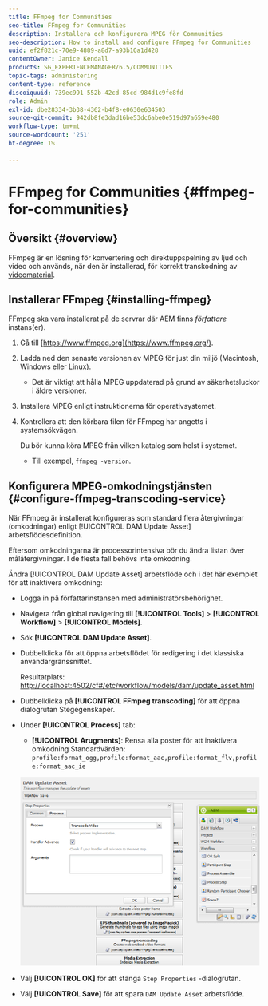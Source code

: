 ```yaml
---
title: FFmpeg for Communities
seo-title: FFmpeg for Communities
description: Installera och konfigurera MPEG för Communities
seo-description: How to install and configure FFmpeg for Communities
uuid: ef2f821c-70e9-4889-a8d7-a93b10a1d428
contentOwner: Janice Kendall
products: SG_EXPERIENCEMANAGER/6.5/COMMUNITIES
topic-tags: administering
content-type: reference
discoiquuid: 739ec991-552b-42cd-85cd-984d1c9fe8fd
role: Admin
exl-id: dbe28334-3b38-4362-b4f8-e0630e634503
source-git-commit: 942db8fe3dad16be53dc6abe0e519d97a659e480
workflow-type: tm+mt
source-wordcount: '251'
ht-degree: 1%

---
```


# FFmpeg for Communities {#ffmpeg-for-communities}

## Översikt {#overview}

FFmpeg är en lösning för konvertering och direktuppspelning av ljud och video och används, när den är installerad, för korrekt transkodning av [videomaterial](../../help/sites-authoring/default-components-foundation.md#video).

## Installerar FFmpeg {#installing-ffmpeg}

FFmpeg ska vara installerat på de servrar där AEM finns *författare* instans(er).

1. Gå till [https://www.ffmpeg.org](https://www.ffmpeg.org/).
1. Ladda ned den senaste versionen av MPEG för just din miljö (Macintosh, Windows eller Linux).

   * Det är viktigt att hålla MPEG uppdaterad på grund av säkerhetsluckor i äldre versioner.

1. Installera MPEG enligt instruktionerna för operativsystemet.

1. Kontrollera att den körbara filen för FFmpeg har angetts i systemsökvägen.

   Du bör kunna köra MPEG från vilken katalog som helst i systemet.

   * Till exempel, `ffmpeg -version`.

## Konfigurera MPEG-omkodningstjänsten {#configure-ffmpeg-transcoding-service}

När FFmpeg är installerat konfigureras som standard flera återgivningar (omkodningar) enligt [!UICONTROL DAM Update Asset] arbetsflödesdefinition.

Eftersom omkodningarna är processorintensiva bör du ändra listan över målåtergivningar. I de flesta fall behövs inte omkodning.

Ändra [!UICONTROL DAM Update Asset] arbetsflöde och i det här exemplet för att inaktivera omkodning:

* Logga in på författarinstansen med administratörsbehörighet.
* Navigera från global navigering till **[!UICONTROL Tools]** > **[!UICONTROL Workflow]** > **[!UICONTROL Models]**.
* Sök **[!UICONTROL DAM Update Asset]**.
* Dubbelklicka för att öppna arbetsflödet för redigering i det klassiska användargränssnittet.

   Resultatplats: [http://localhost:4502/cf#/etc/workflow/models/dam/update_asset.html](http://localhost:4502/cf#/etc/workflow/models/dam/update_asset.html)

* Dubbelklicka på **[!UICONTROL FFmpeg transcoding]** för att öppna dialogrutan Stegegenskaper.
* Under **[!UICONTROL Process]** tab:

   * **[!UICONTROL Arugments]**: Rensa alla poster för att inaktivera omkodning Standardvärden: `profile:format_ogg,profile:format_aac,profile:format_flv,profile:format_aac_ie`

   ![configure-ffmpeg](assets/configure-ffmpeg.png)

* Välj **[!UICONTROL OK]** för att stänga `Step Properties` -dialogrutan.

* Välj **[!UICONTROL Save]** för att spara `DAM Update Asset` arbetsflöde.
